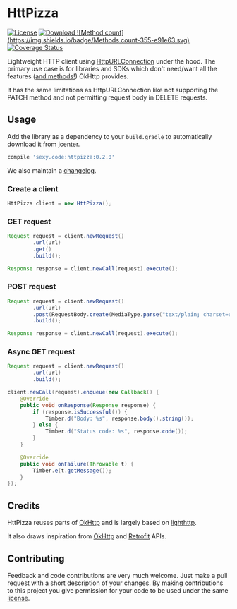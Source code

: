 # HttPizza

[![License](https://img.shields.io/badge/license-Apache%202-blue.svg)](https://www.apache.org/licenses/LICENSE-2.0)
[![Download](https://api.bintray.com/packages/reisub/maven/httpizza/images/download.svg) ](https://bintray.com/reisub/maven/httpizza/_latestVersion)
[![Method count](https://img.shields.io/badge/Methods count-355-e91e63.svg)](http://www.methodscount.com/?lib=sexy.code%3Ahttpizza%3A0.2.0")
[![Coverage Status](https://coveralls.io/repos/github/reisub/HttPizza/badge.svg?branch=coveralls)](https://coveralls.io/github/reisub/HttPizza?branch=coveralls)

Lightweight HTTP client using [HttpURLConnection](http://developer.android.com/intl/es/reference/java/net/HttpURLConnection.html) under the hood.
The primary use case is for libraries and SDKs which don't need/want all the features ([and methods!](http://www.methodscount.com/?lib=com.squareup.okhttp3%3Aokhttp%3A3.0.1)) OkHttp provides.

It has the same limitations as HttpURLConnection like not supporting the PATCH method and not permitting request body in DELETE requests.

## Usage

Add the library as a dependency to your ```build.gradle``` to automatically download it from jcenter.

```groovy
compile 'sexy.code:httpizza:0.2.0'
```

We also maintain a [changelog](CHANGELOG.md).

### Create a client

```java
HttPizza client = new HttPizza();
```

### GET request

```java
Request request = client.newRequest()
        .url(url)
        .get()
        .build();

Response response = client.newCall(request).execute();
```

### POST request

```java
Request request = client.newRequest()
        .url(url)
        .post(RequestBody.create(MediaType.parse("text/plain; charset=utf-8"), "requestBody"))
        .build();

Response response = client.newCall(request).execute();
```

### Async GET request

```java
Request request = client.newRequest()
        .url(url)
        .build();

client.newCall(request).enqueue(new Callback() {
    @Override
    public void onResponse(Response response) {
        if (response.isSuccessful()) {
            Timber.d("Body: %s", response.body().string());
        } else {
            Timber.d("Status code: %s", response.code());
        }
    }

    @Override
    public void onFailure(Throwable t) {
        Timber.e(t.getMessage());
    }
});
```

## Credits

HttPizza reuses parts of [OkHttp](https://github.com/square/okhttp) and is largely based on [lighthttp](https://github.com/satorufujiwara/lighthttp).

It also draws inspiration from [OkHttp](https://github.com/square/okhttp) and [Retrofit](https://github.com/square/retrofit) APIs.

## Contributing

Feedback and code contributions are very much welcome. Just make a pull request with a short description of your changes. By making contributions to this project you give permission for your code to be used under the same [license](LICENSE).
